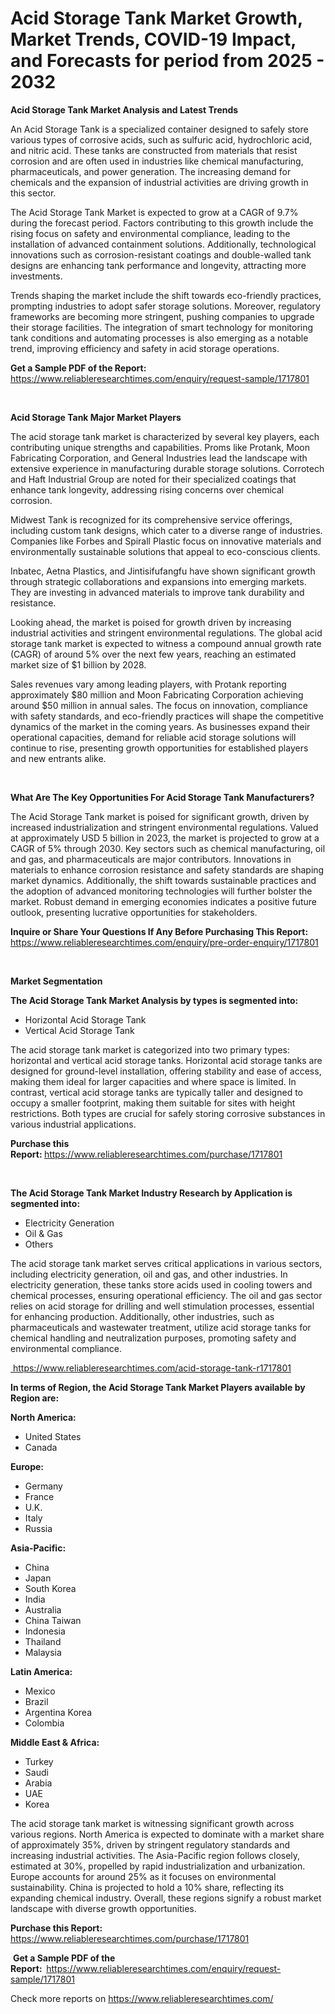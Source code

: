 <p><h1>Acid Storage Tank Market Growth, Market Trends, COVID-19 Impact, and Forecasts for period from 2025 - 2032</h1></p><p><strong>Acid Storage Tank Market Analysis and Latest Trends</strong></p>
<p><p>An Acid Storage Tank is a specialized container designed to safely store various types of corrosive acids, such as sulfuric acid, hydrochloric acid, and nitric acid. These tanks are constructed from materials that resist corrosion and are often used in industries like chemical manufacturing, pharmaceuticals, and power generation. The increasing demand for chemicals and the expansion of industrial activities are driving growth in this sector. </p><p>The Acid Storage Tank Market is expected to grow at a CAGR of 9.7% during the forecast period. Factors contributing to this growth include the rising focus on safety and environmental compliance, leading to the installation of advanced containment solutions. Additionally, technological innovations such as corrosion-resistant coatings and double-walled tank designs are enhancing tank performance and longevity, attracting more investments. </p><p>Trends shaping the market include the shift towards eco-friendly practices, prompting industries to adopt safer storage solutions. Moreover, regulatory frameworks are becoming more stringent, pushing companies to upgrade their storage facilities. The integration of smart technology for monitoring tank conditions and automating processes is also emerging as a notable trend, improving efficiency and safety in acid storage operations.</p></p>
<p><strong>Get a Sample PDF of the Report:&nbsp;</strong> <a href="https://www.reliableresearchtimes.com/enquiry/request-sample/1717801?utm_campaign=2464&utm_medium=2&utm_source=Github&utm_content=ia&utm_term=10042025&utm_id=acid-storage-tank">https://www.reliableresearchtimes.com/enquiry/request-sample/1717801</a></p>
<p>&nbsp;</p>
<p><strong>Acid Storage Tank Major Market Players</strong></p>
<p><p>The acid storage tank market is characterized by several key players, each contributing unique strengths and capabilities. Proms like Protank, Moon Fabricating Corporation, and General Industries lead the landscape with extensive experience in manufacturing durable storage solutions. Corrotech and Haft Industrial Group are noted for their specialized coatings that enhance tank longevity, addressing rising concerns over chemical corrosion.</p><p>Midwest Tank is recognized for its comprehensive service offerings, including custom tank designs, which cater to a diverse range of industries. Companies like Forbes and Spirall Plastic focus on innovative materials and environmentally sustainable solutions that appeal to eco-conscious clients.</p><p>Inbatec, Aetna Plastics, and Jintisifufangfu have shown significant growth through strategic collaborations and expansions into emerging markets. They are investing in advanced materials to improve tank durability and resistance.</p><p>Looking ahead, the market is poised for growth driven by increasing industrial activities and stringent environmental regulations. The global acid storage tank market is expected to witness a compound annual growth rate (CAGR) of around 5% over the next few years, reaching an estimated market size of $1 billion by 2028. </p><p>Sales revenues vary among leading players, with Protank reporting approximately $80 million and Moon Fabricating Corporation achieving around $50 million in annual sales. The focus on innovation, compliance with safety standards, and eco-friendly practices will shape the competitive dynamics of the market in the coming years. As businesses expand their operational capacities, demand for reliable acid storage solutions will continue to rise, presenting growth opportunities for established players and new entrants alike.</p></p>
<p>&nbsp;</p>
<p><strong>What Are The Key Opportunities For Acid Storage Tank Manufacturers?</strong></p>
<p><p>The Acid Storage Tank market is poised for significant growth, driven by increased industrialization and stringent environmental regulations. Valued at approximately USD 5 billion in 2023, the market is projected to grow at a CAGR of 5% through 2030. Key sectors such as chemical manufacturing, oil and gas, and pharmaceuticals are major contributors. Innovations in materials to enhance corrosion resistance and safety standards are shaping market dynamics. Additionally, the shift towards sustainable practices and the adoption of advanced monitoring technologies will further bolster the market. Robust demand in emerging economies indicates a positive future outlook, presenting lucrative opportunities for stakeholders.</p></p>
<p><strong>Inquire or Share Your Questions If Any Before Purchasing This Report:</strong> <a href="https://www.reliableresearchtimes.com/enquiry/pre-order-enquiry/1717801?utm_campaign=2464&utm_medium=2&utm_source=Github&utm_content=ia&utm_term=10042025&utm_id=acid-storage-tank">https://www.reliableresearchtimes.com/enquiry/pre-order-enquiry/1717801</a></p>
<p>&nbsp;</p>
<p><strong>Market Segmentation</strong></p>
<p><strong>The Acid Storage Tank Market Analysis by types is segmented into:</strong></p>
<p><ul><li>Horizontal Acid Storage Tank</li><li>Vertical Acid Storage Tank</li></ul></p>
<p><p>The acid storage tank market is categorized into two primary types: horizontal and vertical acid storage tanks. Horizontal acid storage tanks are designed for ground-level installation, offering stability and ease of access, making them ideal for larger capacities and where space is limited. In contrast, vertical acid storage tanks are typically taller and designed to occupy a smaller footprint, making them suitable for sites with height restrictions. Both types are crucial for safely storing corrosive substances in various industrial applications.</p></p>
<p><strong>Purchase this Report:&nbsp;</strong><a href="https://www.reliableresearchtimes.com/purchase/1717801?utm_campaign=2464&utm_medium=2&utm_source=Github&utm_content=ia&utm_term=10042025&utm_id=acid-storage-tank">https://www.reliableresearchtimes.com/purchase/1717801</a></p>
<p>&nbsp;</p>
<p><strong>The Acid Storage Tank Market Industry Research by Application is segmented into:</strong></p>
<p><ul><li>Electricity Generation</li><li>Oil & Gas</li><li>Others</li></ul></p>
<p><p>The acid storage tank market serves critical applications in various sectors, including electricity generation, oil and gas, and other industries. In electricity generation, these tanks store acids used in cooling towers and chemical processes, ensuring operational efficiency. The oil and gas sector relies on acid storage for drilling and well stimulation processes, essential for enhancing production. Additionally, other industries, such as pharmaceuticals and wastewater treatment, utilize acid storage tanks for chemical handling and neutralization purposes, promoting safety and environmental compliance.</p></p>
<p><a href="https://www.reliableresearchtimes.com/acid-storage-tank-r1717801?utm_campaign=2464&utm_medium=2&utm_source=Github&utm_content=ia&utm_term=10042025&utm_id=acid-storage-tank">&nbsp;https://www.reliableresearchtimes.com/acid-storage-tank-r1717801</a></p>
<p><strong>In terms of Region, the Acid Storage Tank Market Players available by Region are:</strong></p>
<p>
    <p> <strong> North America: </strong>
        <ul>
            <li>United States</li>
            <li>Canada</li>
        </ul>
        </p> 
    <p> <strong> Europe: </strong>
        <ul>
            <li>Germany</li>
            <li>France</li>
            <li>U.K.</li>
            <li>Italy</li>
            <li>Russia</li>
        </ul>
        </p> 
    <p> <strong> Asia-Pacific: </strong>
        <ul>
            <li>China</li>
            <li>Japan</li>
            <li>South Korea</li>
            <li>India</li>
            <li>Australia</li>
            <li>China Taiwan</li>
            <li>Indonesia</li>
            <li>Thailand</li>
            <li>Malaysia</li>
        </ul>
        </p> 
    <p> <strong> Latin America: </strong>
        <ul>
            <li>Mexico</li>
            <li>Brazil</li>
            <li>Argentina Korea</li>
            <li>Colombia</li>
        </ul>
        </p> 
    <p> <strong> Middle East & Africa: </strong>
        <ul>
            <li>Turkey</li>
            <li>Saudi</li>
            <li>Arabia</li>
            <li>UAE</li>
            <li>Korea</li>
        </ul>
    </p>
    </p>
<p><p>The acid storage tank market is witnessing significant growth across various regions. North America is expected to dominate with a market share of approximately 35%, driven by stringent regulatory standards and increasing industrial activities. The Asia-Pacific region follows closely, estimated at 30%, propelled by rapid industrialization and urbanization. Europe accounts for around 25% as it focuses on environmental sustainability. China is projected to hold a 10% share, reflecting its expanding chemical industry. Overall, these regions signify a robust market landscape with diverse growth opportunities.</p></p>
<p><strong>Purchase this Report: </strong><a href="https://www.reliableresearchtimes.com/purchase/1717801?utm_campaign=2464&utm_medium=2&utm_source=Github&utm_content=ia&utm_term=10042025&utm_id=acid-storage-tank">https://www.reliableresearchtimes.com/purchase/1717801</a></p>
<p>&nbsp;<strong>Get a Sample PDF of the Report:&nbsp;&nbsp;</strong><a href="https://www.reliableresearchtimes.com/enquiry/request-sample/1717801?utm_campaign=2464&utm_medium=2&utm_source=Github&utm_content=ia&utm_term=10042025&utm_id=acid-storage-tank">https://www.reliableresearchtimes.com/enquiry/request-sample/1717801</a></p>
<p><strong></strong></p>
<p>Check more reports on <a href="https://www.reliableresearchtimes.com/?utm_campaign=2464&utm_medium=2&utm_source=Github&utm_content=ia&utm_term=10042025&utm_id=acid-storage-tank">https://www.reliableresearchtimes.com/</a></p>